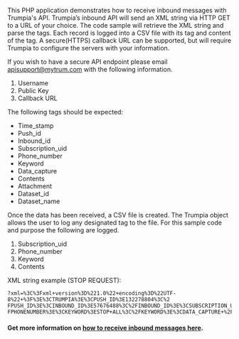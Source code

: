 This PHP application demonstrates how to receive inbound messages with Trumpia's API. Trumpia’s inbound API will send an XML string via HTTP GET to a URL of your choice. The code sample will retrieve the XML string and parse the tags. Each record is logged into a CSV file with its tag and content of the tag. A secure(HTTPS) callback URL can be supported, but will require Trumpia to configure the servers with your information.

If you wish to have a secure API endpoint please email [apisupport@mytrum.com](mailto:apisupport@mytrum.com) with the following information.
 1. Username
 2. Public Key
 3. Callback URL

The following tags should be expected:
 * Time_stamp
 * Push_id
 * Inbound_id
 * Subscription_uid
 * Phone_number
 * Keyword
 * Data_capture
 * Contents
 * Attachment
 * Dataset_id
 * Dataset_name

Once the data has been received, a CSV file is created. The Trumpia object allows the user to log any designated tag to the file. For this sample code and purpose the following are logged.
 1. Subscription_uid
 2. Phone_number
 3. Keyword
 4. Contents

XML string example (STOP REQUEST):
```
?xml=%3C%3Fxml+version%3D%221.0%22+encoding%3D%22UTF-8%22+%3F%3E%3CTRUMPIA%3E%3CPUSH_ID%3E132278804%3C%2
FPUSH_ID%3E%3CINBOUND_ID%3E57676488%3C%2FINBOUND_ID%3E%3CSUBSCRIPTION_UID+%2F%3E%3CPHONENUMBER%3E7141234567%3C%2
FPHONENUMBER%3E%3CKEYWORD%3ESTOP+ALL%3C%2FKEYWORD%3E%3CDATA_CAPTURE+%2F%3E%3CCONTENTS+%2F%3E%3CATTACHMENT+%2F%3E%3C%2FTRUMPIA%3E
```

#### Get more information on [how to receive inbound messages here](http://trumpia.com/api/inbound-push.php). #####

